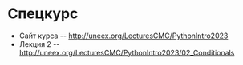 # Спецкурс

* Сайт курса -- <http://uneex.org/LecturesCMC/PythonIntro2023>
* Лекция 2 -- <http://uneex.org/LecturesCMC/PythonIntro2023/02_Conditionals>
